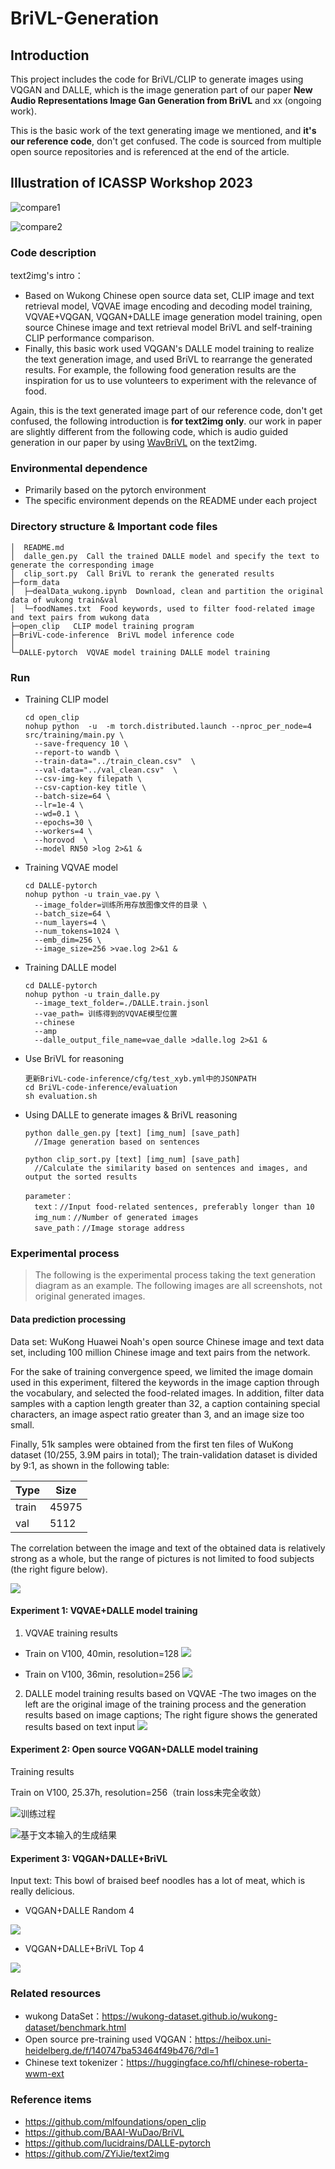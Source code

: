 # BriVL-Generation

## Introduction

This project includes the code for BriVL/CLIP to generate images using VQGAN and DALLE, which is the image generation part of our paper **New Audio Representations Image Gan Generation from BriVL** and xx (ongoing work).

This is the basic work of the text generating image we mentioned, and **it's our reference code**, don't get confused. The code is sourced from multiple open source repositories and is referenced at the end of the article.


## Illustration of ICASSP Workshop 2023

![compare1](https://user-images.githubusercontent.com/72308243/223319788-0fc93678-0c83-4e29-bc42-94062779dfd3.png)

![compare2](https://user-images.githubusercontent.com/72308243/223319795-31ead77d-c3f7-46a3-bfeb-bb7424f23b90.png)

### Code description

text2img's intro：

- Based on Wukong Chinese open source data set, CLIP image and text retrieval model, VQVAE image encoding and decoding model training, VQVAE+VQGAN, VQGAN+DALLE image generation model training, open source Chinese image and text retrieval model BriVL and self-training CLIP performance comparison.
- Finally, this basic work used VQGAN's DALLE model training to realize the text generation image, and used BriVL to rearrange the generated results. For example, the following food generation results are the inspiration for us to use volunteers to experiment with the relevance of food.

Again, this is the text generated image part of our reference code, don't get confused, the following introduction is **for text2img only**.
our work in paper are slightly different from the following code, which is audio guided generation in our paper by using [WavBriVL](https://github.com/FangSen9000/WavBriVL) on the text2img.

### Environmental dependence

- Primarily based on the pytorch environment
- The specific environment depends on the README under each project

### Directory structure & Important code files

```
│  README.md
│  dalle_gen.py  Call the trained DALLE model and specify the text to generate the corresponding image
│  clip_sort.py  Call BriVL to rerank the generated results
├─form_data
│  ├─dealData_wukong.ipynb  Download, clean and partition the original data of wukong train&val
│  └─foodNames.txt  Food keywords, used to filter food-related image and text pairs from wukong data
├─open_clip   CLIP model training program
├─BriVL-code-inference  BriVL model inference code
│  
└─DALLE-pytorch  VQVAE model training DALLE model training

```

### Run

- Training CLIP model

  ```
  cd open_clip
  nohup python  -u  -m torch.distributed.launch --nproc_per_node=4  src/training/main.py \
    --save-frequency 10 \
    --report-to wandb \
    --train-data="../train_clean.csv"  \  
    --val-data="../val_clean.csv"  \
    --csv-img-key filepath \
    --csv-caption-key title \
    --batch-size=64 \
    --lr=1e-4 \
    --wd=0.1 \
    --epochs=30 \
    --workers=4 \
    --horovod  \
    --model RN50 >log 2>&1 &
  ```

- Training VQVAE model
  
  ```
  cd DALLE-pytorch
  nohup python -u train_vae.py \
    --image_folder=训练所用存放图像文件的目录 \
    --batch_size=64 \
    --num_layers=4 \
    --num_tokens=1024 \
    --emb_dim=256 \
    --image_size=256 >vae.log 2>&1 &
  ```

- Training DALLE model

  ```
  cd DALLE-pytorch
  nohup python -u train_dalle.py
    --image_text_folder=./DALLE.train.jsonl
    --vae_path= 训练得到的VQVAE模型位置 
    --chinese 
    --amp 
    --dalle_output_file_name=vae_dalle >dalle.log 2>&1 &
  ```

- Use BriVL for reasoning

  ```
  更新BriVL-code-inference/cfg/test_xyb.yml中的JSONPATH
  cd BriVL-code-inference/evaluation
  sh evaluation.sh
  ```

- Using DALLE to generate images & BriVL reasoning

  ```
  python dalle_gen.py [text] [img_num] [save_path]
    //Image generation based on sentences

  python clip_sort.py [text] [img_num] [save_path]
    //Calculate the similarity based on sentences and images, and output the sorted results
  
  parameter：
    text：//Input food-related sentences, preferably longer than 10
    img_num：//Number of generated images
    save_path：//Image storage address
  ```

### Experimental process

> The following is the experimental process taking the text generation diagram as an example.
> The following images are all screenshots, not original generated images.

#### **Data prediction processing**

Data set: WuKong Huawei Noah's open source Chinese image and text data set, including 100 million Chinese image and text pairs from the network.

For the sake of training convergence speed, we limited the image domain used in this experiment, filtered the keywords in the image caption through the vocabulary, and selected the food-related images. In addition, filter data samples with a caption length greater than 32, a caption containing special characters, an image aspect ratio greater than 3, and an image size too small.

Finally, 51k samples were obtained from the first ten files of WuKong dataset (10/255, 3.9M pairs in total); The train-validation dataset is divided by 9:1, as shown in the following table:

| Type  | Size  |
| ----- | ----- |
| train | 45975 |
| val   | 5112  |

The correlation between the image and text of the obtained data is relatively strong as a whole, but the range of pictures is not limited to food subjects (the right figure below).

![](img/1.png)

#### **Experiment 1: VQVAE+DALLE model training**

1. VQVAE training results

- Train on V100, 40min, resolution=128
![](img/2.png)

- Train on V100, 36min, resolution=256
![](img/3.png)

2. DALLE model training results based on VQVAE
-The two images on the left are the original image of the training process and the generation results based on image captions; The right figure shows the generated results based on text input
![](img/4.png)



#### **Experiment 2: Open source VQGAN+DALLE model training**

Training results

Train on V100, 25.37h, resolution=256（train loss未完全收敛）

![训练过程](img/5.png)

![基于文本输入的生成结果](img/6.png)

#### **Experiment 3: VQGAN+DALLE+BriVL**

Input text: This bowl of braised beef noodles has a lot of meat, which is really delicious.

- VQGAN+DALLE  Random 4

![](img/7.png)

- VQGAN+DALLE+BriVL  Top 4

![](img/8.png)


### Related resources

- wukong DataSet：https://wukong-dataset.github.io/wukong-dataset/benchmark.html
- Open source pre-training used VQGAN：https://heibox.uni-heidelberg.de/f/140747ba53464f49b476/?dl=1
- Chinese text tokenizer：https://huggingface.co/hfl/chinese-roberta-wwm-ext

### Reference items

- https://github.com/mlfoundations/open_clip
- https://github.com/BAAI-WuDao/BriVL
- https://github.com/lucidrains/DALLE-pytorch
- https://github.com/ZYiJie/text2img
